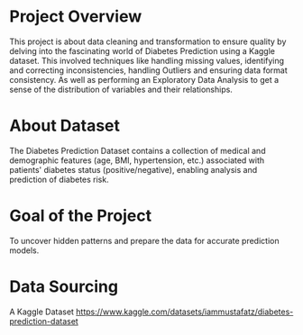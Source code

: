 # Project Overview
This project is about data cleaning and transformation to ensure quality by delving into the fascinating world of Diabetes Prediction using a Kaggle dataset. This involved techniques like handling missing values, identifying and correcting inconsistencies, handling Outliers and ensuring data format consistency. As well as performing an Exploratory Data Analysis to get a sense of the distribution of variables and their relationships.
# About Dataset
The Diabetes Prediction Dataset contains a collection of medical and demographic features (age, BMI, hypertension, etc.) associated with patients' diabetes status (positive/negative), enabling analysis and prediction of diabetes risk.
# Goal of the Project
To uncover hidden patterns and prepare the data for accurate prediction models.
# Data Sourcing
A Kaggle Dataset https://www.kaggle.com/datasets/iammustafatz/diabetes-prediction-dataset

